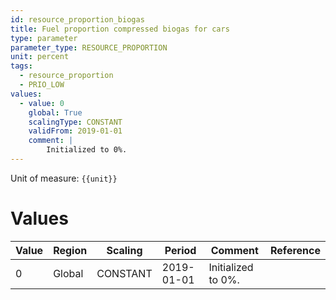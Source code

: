 ```yaml
---
id: resource_proportion_biogas
title: Fuel proportion compressed biogas for cars
type: parameter
parameter_type: RESOURCE_PROPORTION
unit: percent
tags:
  - resource_proportion
  - PRIO_LOW
values:
  - value: 0
    global: True
    scalingType: CONSTANT
    validFrom: 2019-01-01
    comment: |
        Initialized to 0%.
---
```



Unit of measure: `{{unit}}`


# Values


| Value | Region | Scaling | Period | Comment | Reference |
|-------|--------|---------|--------|---------|-----------|
| 0 | Global | CONSTANT | 2019-01-01 | Initialized to 0%. |  |


